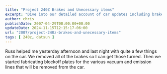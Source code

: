 ```yaml
---
title: "Project 240Z Brakes and Unecessary items"
excerpt: "Dive into our detailed account of car updates including brake removal, and the creation of blockoff plates for emission lines."
author: chris
publishDate: 2007-04-29T00:00:00+00:00
updateDate: 2024-11-15T12:15:17-06:00
url: "2007/project-240z-brakes-and-unecessary-items"
tags: [ 240z, datsun ]
---
```


Russ helped me yesterday afternoon and last night with quite a few things on the car. We removed all of the brakes so I can get those turned. Then we started fabricating blockoff plates for the various vacuum and emission lines that will be removed from the car.

